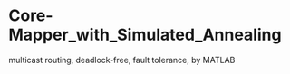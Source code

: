 # Core-Mapper_with_Simulated_Annealing
 multicast routing, deadlock-free, fault tolerance, by MATLAB
